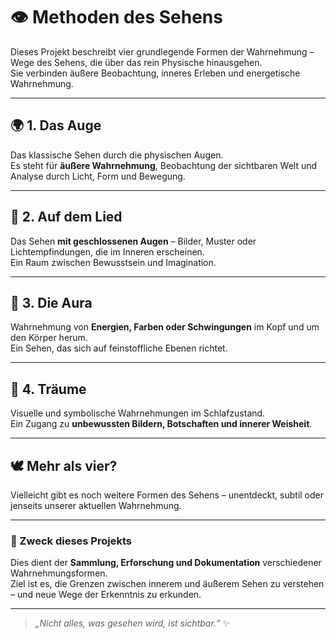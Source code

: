 # 👁️ Methoden des Sehens

Dieses Projekt beschreibt vier grundlegende Formen der Wahrnehmung – Wege des Sehens, die über das rein Physische hinausgehen.  
Sie verbinden äußere Beobachtung, inneres Erleben und energetische Wahrnehmung.

---

## 🌍 1. Das Auge
Das klassische Sehen durch die physischen Augen.  
Es steht für **äußere Wahrnehmung**, Beobachtung der sichtbaren Welt und Analyse durch Licht, Form und Bewegung.

---

## 🌙 2. Auf dem Lied
Das Sehen **mit geschlossenen Augen** – Bilder, Muster oder Lichtempfindungen, die im Inneren erscheinen.  
Ein Raum zwischen Bewusstsein und Imagination.

---

## 🔮 3. Die Aura
Wahrnehmung von **Energien, Farben oder Schwingungen** im Kopf und um den Körper herum.  
Ein Sehen, das sich auf feinstoffliche Ebenen richtet.

---

## 💭 4. Träume
Visuelle und symbolische Wahrnehmungen im Schlafzustand.  
Ein Zugang zu **unbewussten Bildern, Botschaften und innerer Weisheit**.

---

## 🕊️ Mehr als vier?
Vielleicht gibt es noch weitere Formen des Sehens – unentdeckt, subtil oder jenseits unserer aktuellen Wahrnehmung.

---

### 🧩 Zweck dieses Projekts
Dies dient der **Sammlung, Erforschung und Dokumentation** verschiedener Wahrnehmungsformen.  
Ziel ist es, die Grenzen zwischen innerem und äußerem Sehen zu verstehen – und neue Wege der Erkenntnis zu erkunden.

---

> _„Nicht alles, was gesehen wird, ist sichtbar.“_ ✨